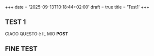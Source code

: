 +++
date = '2025-09-13T10:18:44+02:00'
draft = true
title = 'Test1'
+++


## TEST 1

CIAOO QUESTO è IL MIO **POST**

## FINE TEST